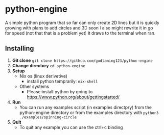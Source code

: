 # python-engine

A simple python program that so far can only create 2D lines but it is quickly growing with plans to add circles and 3D soon I also might rewrite it in go for speed (not that that is a problem yet) it draws to the terminal when ran.

## Installing
1. **Git clone**
  `git clone https://github.com/godlaming123/python-engine`
2. **Change directory**
  `cd python-engine`
2. **Setup**
   - Nix os (linux derivetive)
     - install python temprarily: `nix-shell`
   - Other systems
     - Please install python by going to https://www.python.org/about/gettingstarted/
3. **Run**
   - You can run any examples script (in examples directpry) from the python-engine directory or from the examples directory with `python3 ./examples/spinning-circle`
4. **Quit**
   - To quit any example you can use the ctrl+c binding
